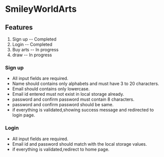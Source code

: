 # SmileyWorldArts

## Features
   1. Sign up -- Completed
   2. Login -- Completed
   3. Buy arts -- In progress
   4. draw -- In progress

### Sign up 
* All input fields are required.
* Name should contains only alphabets and must have 3 to 20 characters.
* Email should contains only lowercase.
* Email id entered must not exist in local storage already.
* password and confirm password must contain 8 characters.
* password and confirm password should be same.
* if everything is validated,showing success message and redirected to login page.


### Login 
* All input fields are required.
* Email id and password should match with the local storage values.
* if everything is validated,redirect to home page.


